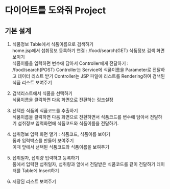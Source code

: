 # 다이어트를 도와줘 Project

## 기본 설계
1. 식품정보 Table에서 식품이름으로 검색하기  
home.jsp에서 섭취정보 등록하기 연결 : /food/search(GET)
식품정보 검색 화면 보이기  
식품이름을 입력하면 변수에 담아서 Controller에게 전달하기  : /food/search(POST)
Controller는 Service에 식품이름을 Parameter로 전달하고 데이터 리스트 받기
Controller는 JSP 파일에 리스트를 Rendering하여 검색된 식품 리스트 보여주기
  
2. 검색리스트에서 식품을 선택하기  
식품이름을 클릭하면 다음 화면으로 전환하는 링크설정

3. 선택한 식품의 식품코드를 추출하기  
식품이름을 클릭하면 다음 화면으로 전환하면서 식품코드를 변수에 담아서 전달하기
섭취정보 입력화면에 식품코드와 식품이름을 전달하기.

4. 섭취정보 입력 화면 열기 : 식품코드, 식품이름 보이기  
폼과 입력박스를 만들어 보여주기  
이때 앞에서 선택된 식품코드와 식품이름을 보여주기  

5. 섭취일자, 섭취량 입력하고 등록하기  
폼에서 입력한 섭취일자, 섭취량과 앞에서 전달받은 식품코드를 같이 전달하기
데이터를 Table에 Insert하기

6. 저장된 리스트 보여주기  
